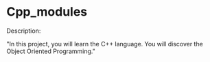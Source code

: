 # Cpp_modules

Description:

"In this project, you will learn the C++ language. You will discover the Object Oriented Programming."